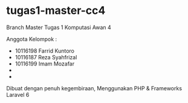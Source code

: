 # tugas1-master-cc4
Branch Master Tugas 1
Komputasi Awan 4

Anggota Kelompok :

- 10116198 Farrid Kuntoro
- 10116187 Reza Syahfrizal
- 10116199 Imam Mozafar
-
-

Dibuat dengan penuh kegembiraan, Menggunakan PHP & Frameworks Laravel 6
